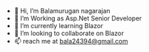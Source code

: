 - 👋 Hi, I’m Balamurugan nagarajan
- 👀 I’m Working as Asp.Net Senior Developer
- 🌱 I’m currently learning Blazor
- 💞️ I’m looking to collaborate on Blazor
- 📫 reach me at bala24394@gmail.com

<!---
bala24394/bala24394 is a ✨ special ✨ repository because its `README.md` (this file) appears on your GitHub profile.
You can click the Preview link to take a look at your changes.
--->
